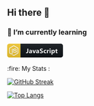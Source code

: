 <h2>Hi there 👋</h2>

<p align="left">
  <h3>🌱 I’m currently learning</h3>
 <a href="#">
    <img src="png/languages/js.png" alt="example badge" style="vertical-align:top margin:6px 4px">
  </a>
</p>
:fire: My Stats :

[![GitHub Streak](http://github-readme-streak-stats.herokuapp.com?user=Iveto97&theme=dark&background=000000)](https://git.io/streak-stats)

[![Top Langs](https://github-readme-stats.vercel.app/api/top-langs/?username=Iveto97&layout=compact&theme=vision-friendly-dark)](https://github.com/anuraghazra/github-readme-stats)



<!---
Iveto97/Iveto97 is a ✨ special ✨ repository because its `README.md` (this file) appears on your GitHub profile.
You can click the Preview link to take a look at your changes.
--->
